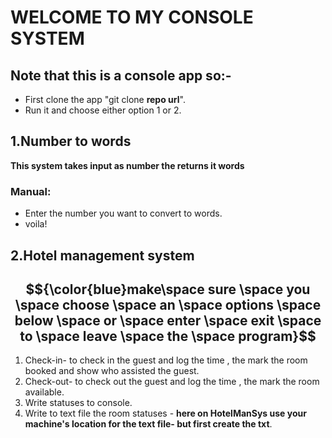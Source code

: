 ﻿# WELCOME TO MY CONSOLE SYSTEM

## Note that this is a console app so:-
- First clone the app "git clone **repo url**".
- Run it and choose either option 1 or 2.

## 1.Number to words

**This system takes input as number the  returns it words**

### Manual:

- Enter the number you want to convert to words.
- voila!

## 2.Hotel management system

## $${\color{blue}make\space sure \space you \space choose \space an \space  options \space below \space or \space enter \space exit \space to  \space leave \space the \space program}$$	


1. Check-in- to check in the guest and log the time , the mark the room booked and show who assisted the guest.
2. Check-out- to check out the guest and log the time , the mark the room available.
3. Write statuses to console.
4. Write to text file the room statuses - **here on HotelManSys use your machine's location for the text file- but first create the txt**.
